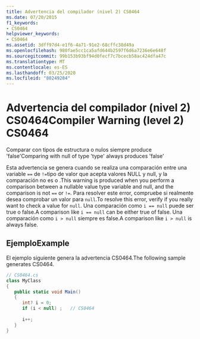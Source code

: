 ```yaml
---
title: Advertencia del compilador (nivel 2) CS0464
ms.date: 07/20/2015
f1_keywords:
- CS0464
helpviewer_keywords:
- CS0464
ms.assetid: 3dff97d4-e1f6-4a71-91e2-68cffc38d49a
ms.openlocfilehash: 980fae5cc1ca5afd644b2597f6d6a7236e6e648f
ms.sourcegitcommit: 99b153b93bf94d0fecf7c7bcecb58ac424dfa47c
ms.translationtype: MT
ms.contentlocale: es-ES
ms.lasthandoff: 03/25/2020
ms.locfileid: "80249284"
---
```

# <a name="compiler-warning-level-2-cs0464"></a><span data-ttu-id="80c71-102">Advertencia del compilador (nivel 2) CS0464</span><span class="sxs-lookup"><span data-stu-id="80c71-102">Compiler Warning (level 2) CS0464</span></span>
<span data-ttu-id="80c71-103">Comparar con tipos de estructura o nulos siempre produce 'false'</span><span class="sxs-lookup"><span data-stu-id="80c71-103">Comparing with null of type 'type' always produces 'false'</span></span>  
  
 <span data-ttu-id="80c71-104">Esta advertencia se genera cuando se realiza una comparación entre una variable `==` de `!=`tipo de valor que acepta valores NULL y null, y la comparación no es o .</span><span class="sxs-lookup"><span data-stu-id="80c71-104">This warning is produced when you perform a comparison between a nullable value type variable and null, and the comparison is not `==` or `!=`.</span></span> <span data-ttu-id="80c71-105">Para resolver este error, compruebe si realmente desea comprobar un valor para `null`.</span><span class="sxs-lookup"><span data-stu-id="80c71-105">To resolve this error, verify if you really want to check a value for `null`.</span></span> <span data-ttu-id="80c71-106">Una comparación como `i == null` puede ser true o false.</span><span class="sxs-lookup"><span data-stu-id="80c71-106">A comparison like `i == null` can be either true of false.</span></span> <span data-ttu-id="80c71-107">Una comparación como `i > null` siempre es false.</span><span class="sxs-lookup"><span data-stu-id="80c71-107">A comparison like `i > null` is always false.</span></span>  
  
## <a name="example"></a><span data-ttu-id="80c71-108">Ejemplo</span><span class="sxs-lookup"><span data-stu-id="80c71-108">Example</span></span>  
 <span data-ttu-id="80c71-109">El ejemplo siguiente genera la advertencia CS0464.</span><span class="sxs-lookup"><span data-stu-id="80c71-109">The following sample generates CS0464.</span></span>  
  
```csharp  
// CS0464.cs  
class MyClass  
{  
   public static void Main()  
   {  
      int? i = 0;  
      if (i < null) ;   // CS0464  
  
      i++;  
   }  
}  
```
